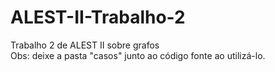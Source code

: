 # ALEST-II-Trabalho-2
Trabalho 2 de ALEST II sobre grafos <br />
Obs: deixe a pasta "casos" junto ao código fonte ao utilizá-lo.
